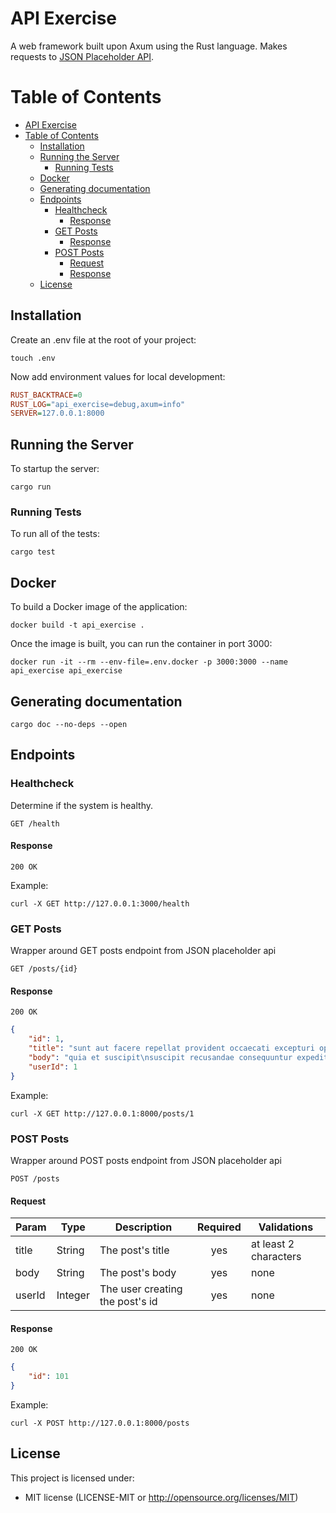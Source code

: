 # API Exercise

A web framework built upon Axum using the Rust language.
Makes requests to [JSON Placeholder API](https://jsonplaceholder.typicode.com/).

# Table of Contents

- [API Exercise](#api-exercise)
- [Table of Contents](#table-of-contents)
  - [Installation](#installation)
  - [Running the Server](#running-the-server)
    - [Running Tests](#running-tests)
  - [Docker](#docker)
  - [Generating documentation](#generating-documentation)
  - [Endpoints](#endpoints)
    - [Healthcheck](#healthcheck)
      - [Response](#response)
    - [GET Posts](#get-posts)
      - [Response](#response-1)
    - [POST Posts](#post-posts)
      - [Request](#request)
      - [Response](#response-2)
  - [License](#license)

## Installation

Create an .env file at the root of your project:

```shell
touch .env
```

Now add environment values for local development:

```ini
RUST_BACKTRACE=0
RUST_LOG="api_exercise=debug,axum=info"
SERVER=127.0.0.1:8000
```

## Running the Server

To startup the server:

```shell
cargo run
```

### Running Tests

To run all of the tests:

```shell
cargo test
```

## Docker

To build a Docker image of the application:

```shell
docker build -t api_exercise .
```

Once the image is built, you can run the container in port 3000:

```shell
docker run -it --rm --env-file=.env.docker -p 3000:3000 --name api_exercise api_exercise
```

## Generating documentation

```shell
cargo doc --no-deps --open
```

## Endpoints

### Healthcheck

Determine if the system is healthy.

`GET /health`

#### Response

`200 OK`

Example:

```shell
curl -X GET http://127.0.0.1:3000/health
```

### GET Posts

Wrapper around GET posts endpoint from JSON placeholder api

`GET /posts/{id}`

#### Response

`200 OK`

```json
{
	"id": 1,
	"title": "sunt aut facere repellat provident occaecati excepturi optio reprehenderit",
	"body": "quia et suscipit\nsuscipit recusandae consequuntur expedita et cum\nreprehenderit molestiae ut ut quas totam\nnostrum rerum est autem sunt rem eveniet architecto",
	"userId": 1
}
```

Example:

```shell
curl -X GET http://127.0.0.1:8000/posts/1
```

### POST Posts

Wrapper around POST posts endpoint from JSON placeholder api

`POST /posts`

#### Request

| Param  | Type    | Description                     | Required | Validations           |
| ------ | ------- | ------------------------------- | :------: | --------------------- |
| title  | String  | The post's title                |   yes    | at least 2 characters |
| body   | String  | The post's body                 |   yes    | none                  |
| userId | Integer | The user creating the post's id |   yes    | none                  |

#### Response

`200 OK`

```json
{
	"id": 101
}
```

Example:

```shell
curl -X POST http://127.0.0.1:8000/posts
```

## License

This project is licensed under:

- MIT license (LICENSE-MIT or http://opensource.org/licenses/MIT)

